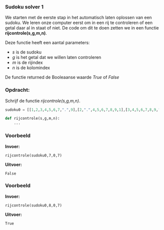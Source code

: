 ### Sudoku solver 1
We starten met de eerste stap in het automatisch laten oplossen van een sudoku. We leren onze computer eerst om in een rij te controleren of een getal daar al in staat of niet. De code om dit te doen zetten we in een functie **rijcontrole(s,g,m,n)**. 

Deze functie heeft een aantal parameters:

- *s* is de sudoku
- *g* is het getal dat we willen laten controleren
- *m* is de rijindex
- *n* is de kolomindex

De functie returned de Booleaanse waarde *True* of *False*


### Opdracht: 
Schrijf de functie *rijcontrole(s,g,m,n)*.
```python
sudoku0 = [[1,2,3,4,5,6,7,".",9],[2,".",4,5,6,7,8,9,1],[3,4,5,6,7,8,9,".",2],[4,5,".",7,8,9,1,2,3],[5,6,7,8,9,1,2,3,4],[6,7,8,9,1,2,3,4,5],[7,8,9,1,2,3,4,5,6],[8,9,1,2,3,4,5,6,7],[9,1,2,3,4,5,6,7,8]]

def rijcontrole(s,g,m,n):
    ...
```


### Voorbeeld
**Invoer:**

    rijcontrole(sudoku0,7,0,7)
**Uitvoer:**

    False

### Voorbeeld
**Invoer:**

    rijcontrole(sudoku0,8,0,7)
**Uitvoer:**

    True
